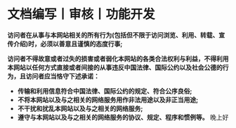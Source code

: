 # 文档编写丨审核丨功能开发

**访问者在从事与本网站相关的所有行为(包括但不限于访问浏览、利用、转载、宣传介绍)时，必须以善意且谨慎的态度行事;**

**访问者不得故意或者过失的损害或者弱化本网站的各类合法权利与利益，不得利用本网站以任何方式直接或者间接的从事违反中国法律、国际公约以及社会公德的行为，且访问者应当恪守下述承诺：**

- **传输和利用信息符合中国法律、国际公约的规定、符合公序良俗;**
- **不将本网站以及与之相关的网络服务用作非法用途以及非正当用途;**
- **不干扰和扰乱本网站以及与之相关的网络服务;**
- **遵守与本网站以及与之相关的网络服务的协议、规定、程序和惯例等。**
晚上好

